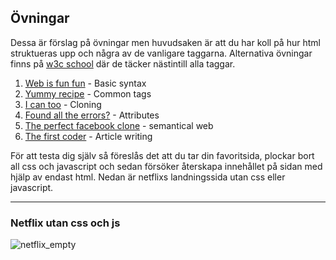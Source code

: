 ## Övningar
Dessa är förslag på övningar men huvudsaken är att du har koll på hur html struktueras upp och några av de vanligare taggarna. Alternativa övningar finns på [w3c school](https://www.w3schools.com/html/html_editors.asp) där de täcker nästintill alla taggar.

1. [Web is fun fun](exercises/exercise_fun.md) - Basic syntax
2. [Yummy recipe](exercises/exercise_recipe.md) - Common tags
3. [I can too](exercises/exercise_capable.md) - Cloning
4. [Found all the errors?](exercises/exercise_attributes.md) - Attributes
5. [The perfect facebook clone](exercises/exercise_semantics.md) - semantical web
6. [The first coder](exercises/exercise_lovelace.md) - Article writing

För att testa dig själv så föreslås det att du tar din favoritsida, plockar bort all css och javascript och sedan försöker återskapa innehållet på sidan med hjälp av endast html. Nedan är netflixs landningssida utan css eller javascript.

<hr>

### Netflix utan css och js

![netflix_empty](netflix_img.png)
